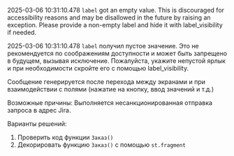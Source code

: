2025-03-06 10:31:10.478 `label` got an empty value. This is discouraged for accessibility reasons and may be disallowed in the future by raising an exception. Please provide a non-empty label and hide it with label_visibility if needed.

2025-03-06 10:31:10.478 `label` получил пустое значение. Это не рекомендуется по соображениям доступности и может быть запрещено в будущем, вызывая исключение. Пожалуйста, укажите непустой ярлык и при необходимости скройте его с помощью label_visibility.

Сообщение генерируется после перехода между экранами и при взаимодействии
с полями (нажатие на кнопку, ввод значений и т.д.)

Возможные причины: Выполняется несанкционированная отправка запроса
в адрес Jira.

Варианты решений:
1) Проверить код функции `Заказ()`
2) Декорировать функцию `Заказ()` с помощью `st.fragment`